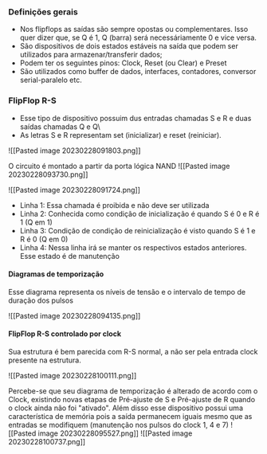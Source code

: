 
### Definições gerais
- Nos flipflops as saídas são sempre opostas ou complementares. Isso quer dizer que, se Q é 1, Q (barra) será necessáriamente 0 e vice versa.
- São dispositivos de dois estados estáveis na saída que podem ser utilizados para armazenar/transferir dados;
- Podem ter os seguintes pinos: Clock, Reset (ou Clear) e Preset
- São utilizados como buffer de dados, interfaces, contadores, conversor serial-paralelo etc.

### FlipFlop R-S

- Esse tipo de dispositivo possuim dus entradas chamadas S e R e duas saídas chamadas Q e Q\
- As letras S e R representam set (inicializar) e reset (reiniciar).

![[Pasted image 20230228091803.png]]

O circuito é montado a partir da porta lógica NAND
![[Pasted image 20230228093730.png]]

![[Pasted image 20230228091724.png]]

- Linha 1: Essa chamada é proibida e não deve ser utilizada
- Linha 2: Conhecida como condição de inicialização é quando S é 0 e R é 1 (Q em 1)
- Linha 3: Condição de condição de reinicialização é visto quando S é 1 e R é 0 (Q em 0)
- Linha 4: Nessa linha irá se manter os respectivos estados anteriores. Esse estado é de manutenção

#### Diagramas de temporização
Esse diagrama representa os níveis de tensão e o intervalo de tempo de duração dos pulsos

![[Pasted image 20230228094135.png]]

#### FlipFlop R-S controlado por clock
Sua estrutura é bem parecida com R-S normal, a não ser pela entrada clock presente na estrutura.

![[Pasted image 20230228100111.png]]

Percebe-se que seu diagrama de temporização é alterado de acordo com o Clock, existindo novas etapas de Pré-ajuste de S e Pré-ajuste de R quando o clock ainda não foi "ativado". Além disso esse dispositivo possui uma característica de memória pois a saída permanecem iguais mesmo que as entradas se modifiquem (manutenção nos pulsos do clock 1, 4 e 7)
![[Pasted image 20230228095527.png]]
![[Pasted image 20230228100737.png]]

